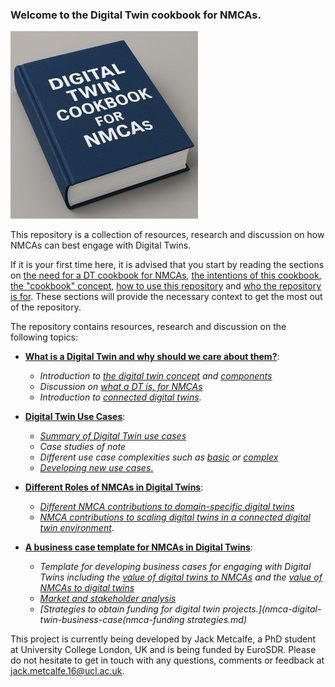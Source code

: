 ### Welcome to the Digital Twin cookbook for NMCAs. 

<img src="cookbook.png" width="300" alt="Description">

This repository is a collection of resources, research and discussion on how NMCAs can best engage with Digital Twins. 

If it is your first time here, it is advised that you start by reading the sections on [the need for a DT cookbook for NMCAs](why-we-need-a-DT-cookbook.md), [the intentions of this cookbook](cookbook-aims.md), [the "cookbook" concept](the-cookbook-concept.md), [how to use this repository](how-to-use-this-repository.md) and [who the repository is for](intended-audience.md). These sections will provide the necessary context to get the most out of the repository. 

The repository contains resources, research and discussion on the following topics: 

- [**What is a Digital Twin and why should we care about them?**](what-is-a-digital-twin/README.md):
    - *Introduction to [the digital twin concept](what-is-a-digital-twin/the-digital-twin-concept.md) and [components](what-is-a-digital-twin/digital-twin-components.md)*
    - *Discussion on [what a DT is, for NMCAs](what-is-a-digital-twin-for-NMCAs.md)*
    - *Introduction to [connected digital twins](what-is-a-digital-twin/connected-digital-twins.md).*

- [**Digital Twin Use Cases**](digital-twin-use-cases/README.md):
    - [*Summary of Digital Twin use cases*](digital-twin-use-cases/use-cases-overview.md)
    - *Case studies of note*
    - *Different use case complexities such as [basic](digital-twin-use-cases/basic-use-cases.md) or [complex](digital-twin-use-cases/complex-use-cases)*
    - [*Developing new use cases*.](digital-twin-use-cases/establishing-new-use-cases.md)

- [**Different Roles of NMCAs in Digital Twins**](role-nmca-in-digital-twins/README.md):
    - *[Different NMCA contributions to domain-specific digital twins](role-of-nmca-in-digital-twins/role-of-nmcas-in-domain-specific-digital-twins.md)*
    - *[NMCA contributions to scaling digital twins in a connected digital twin environment](role-of-nmca-in-digital-twins/role-of-nmcas-in-scaling-digital-twins.md)*.

- [**A business case template for NMCAs in Digital Twins**](nmca-digital-twin-business-case.md):
    - *Template for developing business cases for engaging with Digital Twins including the [value of digital twins to NMCAs](nmca-digital-twin-business-case/value-of-digital-twins-to-nmcas.md) and the [value of NMCAs to digital twins](nmca-digital-twin-business-case/value-of-nmcas-to-digital-twins.md)*
    - *[Market and stakeholder analysis](nmca-digital-twin-business-case/digital-twin-market-and-stakeholder-analysis.md)*
    - *[Strategies to obtain funding for digital twin projects.](nmca-digital-twin-business-case(nmca-funding strategies.md)*

This project is currently being developed by Jack Metcalfe, a PhD student at University College London, UK and is being funded by EuroSDR. Please do not hesitate to get in touch with any questions, comments or feedback at jack.metcalfe.16@ucl.ac.uk. 







